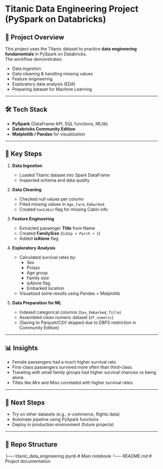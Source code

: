 # Titanic Data Engineering Project (PySpark on Databricks)

## 📌 Project Overview
This project uses the Titanic dataset to practice **data engineering fundamentals** in PySpark on Databricks.  
The workflow demonstrates:
- Data ingestion
- Data cleaning & handling missing values
- Feature engineering
- Exploratory data analysis (EDA)
- Preparing dataset for Machine Learning

---

## 🛠️ Tech Stack
- **PySpark** (DataFrame API, SQL functions, MLlib)
- **Databricks Community Edition**
- **Matplotlib / Pandas** for visualization

---

## 🔑 Key Steps

1. **Data Ingestion**
   - Loaded Titanic dataset into Spark DataFrame
   - Inspected schema and data quality

2. **Data Cleaning**
   - Checked null values per column
   - Filled missing values in `Age`, `Fare`, `Embarked`
   - Created `hasCabin` flag for missing Cabin info

3. **Feature Engineering**
   - Extracted passenger **Title** from Name
   - Created **FamilySize** (`SibSp + Parch + 1`)
   - Added **isAlone** flag

4. **Exploratory Analysis**
   - Calculated survival rates by:
     - Sex
     - Pclass
     - Age group
     - Family size
     - isAlone flag
     - Embarked location
   - Visualized some results using Pandas + Matplotlib

5. **Data Preparation for ML**
   - Indexed categorical columns (`Sex`, `Embarked`, `Title`)
   - Assembled clean numeric dataset (`df_numeric`)
   - (Saving to Parquet/CSV skipped due to DBFS restriction in Community Edition)

---

## 📊 Insights
- Female passengers had a much higher survival rate.
- First-class passengers survived more often than third-class.
- Traveling with small family groups had higher survival chances vs being alone.
- Titles like *Mrs* and *Miss* correlated with higher survival rates.

---

## 🚀 Next Steps
- Try on other datasets (e.g., e-commerce, flights data)
- Automate pipeline using PySpark functions
- Deploy in production environment (future projects)

---

## 📂 Repo Structure
├── titanic_data_engineering.ipynb # Main notebook
└── README.md # Project documentation
